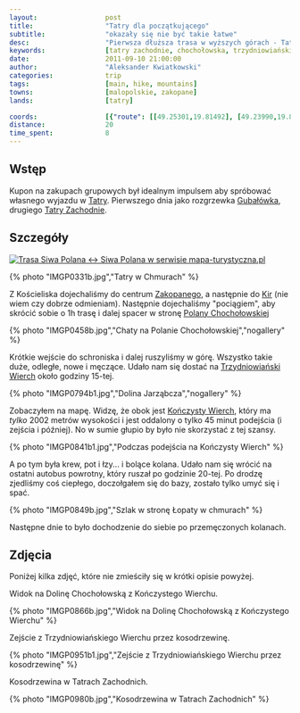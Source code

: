 ```yaml
---
layout:                 post
title:                  "Tatry dla początkującego"
subtitle:               "okazały się nie być takie łatwe"
desc:                   "Pierwsza dłuższa trasa w wyższych górach - Tatrach. Przejście na Trzydniowiański i Kończysty Wierch i... nadwyrężenie kolana. Zapłaciłem bólem za piękne widoki."
keywords:               [tatry zachodnie, chochołowska, trzydniowiański, kończysty, wierch, jesień]
date:                   2011-09-10 21:00:00
author:                 "Aleksander Kwiatkowski"
categories:             trip
tags:                   [main, hike, mountains]
towns:                  [malopolskie, zakopane]
lands:                  [tatry]

coords:                 [{"route": [[49.25301,19.81492], [49.23990,19.80565], [49.22617,19.78496], [49.21781,19.79097], [49.21798,19.80419], [49.20565,19.80736], [49.24001,19.80625]], "type": "hike"}, {"route": [[49.29641,19.94404], [49.30094,19.93602], [49.30203,19.93773], [49.30656,19.93224], [49.30371,19.91932]], "type": "hike"}, {"route": [[49.30351,19.91950], [49.29341,19.92941]], "type": "train"}]
distance:               20
time_spent:             8
---
```


[wiki-tatry]:           https://pl.wikipedia.org/wiki/Tatry
[wiki-gubalowka]:       https://pl.wikipedia.org/wiki/Guba%C5%82%C3%B3wka
[wiki-tatry-zachodnie]: https://pl.wikipedia.org/wiki/Tatry_Zachodnie
[wiki-kiry]:            https://pl.wikipedia.org/wiki/Kiry
[wiki-polana-choch]:    https://pl.wikipedia.org/wiki/Polana_Chocho%C5%82owska
[wiki-trzydniowianski]: https://pl.wikipedia.org/wiki/Trzydniowia%C5%84ski_Wierch
[wiki-konczysty]:       https://pl.wikipedia.org/wiki/Ko%C5%84czysty_Wierch
[wiki-zakopane]:        https://pl.wikipedia.org/wiki/Zakopane

Wstęp
-----

Kupon na zakupach grupowych był idealnym impulsem aby spróbować własnego wyjazdu w [Tatry][wiki-tatry]. Pierwszego dnia
jako rozgrzewka [Gubałówka][wiki-gubalowka], drugiego [Tatry Zachodnie][wiki-tatry-zachodnie].

Szczegóły
---------

<a href="http://mapa-turystyczna.pl/route/z1gy" title="Trasa Siwa Polana ↔ Siwa Polana w serwisie mapa-turystyczna.pl"><img alt="Trasa Siwa Polana ↔ Siwa Polana w serwisie mapa-turystyczna.pl" src="http://mapa-turystyczna.pl/images/icon-s.png" /></a>

{% photo "IMGP0331b.jpg","Tatry w Chmurach" %}

Z Kościeliska dojechaliśmy do centrum [Zakopanego][wiki-zakopane], a następnie do [Kir][wiki-kiry] (nie wiem czy dobrze odmieniam).
Następnie dojechaliśmy "pociągiem", aby skrócić sobie o 1h trasę i dalej spacer w stronę [Polany Chochołowskiej][wiki-polana-choch]

{% photo "IMGP0458b.jpg","Chaty na Polanie Chochołowskiej","nogallery" %}

Krótkie wejście do schroniska i dalej ruszyliśmy w górę.
Wszystko takie duże, odległe, nowe i męczące. Udało nam się dostać na
[Trzydniowiański Wierch][wiki-trzydniowianski] około godziny 15-tej.

{% photo "IMGP0794b1.jpg","Dolina Jarząbcza","nogallery" %}

Zobaczyłem na mapę. Widzę, że obok jest [Kończysty Wierch][wiki-konczysty],
który ma *tylko* 2002 metrów wysokości i
jest oddalony o tylko 45 minut podejścia (i zejścia i później).
No w sumie głupio by było nie skorzystać z tej szansy.

{% photo "IMGP0841b1.jpg","Podczas podejścia na Kończysty Wierch" %}

A po tym była krew, pot i łzy... i bolące kolana.
Udało nam się wrócić na ostatni autobus powrotny, który ruszał po godzinie 20-tej.
Po drodzę zjedliśmy coś ciepłego, doczołgałem się do bazy, zostało tylko umyć się i spać.

{% photo "IMGP0849b.jpg","Szlak w stronę Łopaty w chmurach" %}

Następne dnie to było dochodzenie do siebie po przemęczonych kolanach.

Zdjęcia
-------

Poniżej kilka zdjęć, które nie zmieściły się w krótki opisie powyżej.

Widok na Dolinę Chochołowską z Kończystego Wierchu.

{% photo "IMGP0866b.jpg","Widok na Dolinę Chochołowską z Kończystego Wierchu" %}

Zejście z Trzydniowiańskiego Wierchu przez kosodrzewinę.

{% photo "IMGP0951b1.jpg","Zejście z Trzydniowiańskiego Wierchu przez kosodrzewinę" %}

Kosodrzewina w Tatrach Zachodnich.

{% photo "IMGP0980b.jpg","Kosodrzewina w Tatrach Zachodnich" %}
